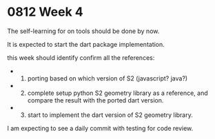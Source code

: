 # 0812 Week 4

The self-learning for on tools should be done by now.

It is expected to start the dart package implementation.

this week should identify confirm all the references:
- 1. porting based on which version of S2 (javascript? java?)
- 2. complete setup python S2 geometry library as a reference, and compare the result with the ported dart version.
- 3. start to implement the dart version of S2 geometry library.

I am expecting to see a daily commit with testing for code review.